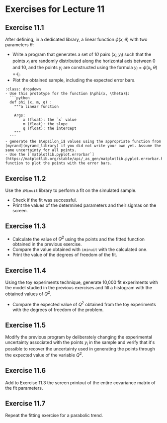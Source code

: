 # Exercises for Lecture 11

## Exercise 11.1

After defining, in a dedicated library,
a linear function $\phi(x, \theta)$ with two parameters $\theta$:
  * Write a program that generates a set of *10* pairs $(x_i, y_i)$
    such that the points $x_i$ are randomly distributed along the horizontal axis
    between 0 and 10, and the points $y_i$ are constructed using the formula $y_i = \phi(x_i, \theta) + \epsilon_i$.
  * Plot the obtained sample, including the expected error bars.

  `````{hint}
  :class: dropdown
  - Use this prototype for the function $\phi(x, \theta)$:
    ```python
    def phi (x, m, q) :
      """a linear function

      Args:
          x (float): the `x` value
          m (float): the slope
          q (float): the intercept
      """    
    ```
  - generate the $\epsilon_i$ values using the appropriate function from [myrand](myrand_library) if you did not write your own yet. Assume the same uncertainty for all points.
  - Use the [`matplotlib.pyplot.errorbar`](https://matplotlib.org/stable/api/_as_gen/matplotlib.pyplot.errorbar.html) function to plot the points with the error bars.
  `````

## Exercise 11.2

Use the ```iMinuit``` library to perform a fit on the simulated sample.
  * Check if the fit was successful.
  * Print the values of the determined parameters and their sigmas on the screen.

## Exercise 11.3

  * Calculate the value of $Q^2$ using the points and the fitted function
    obtained in the previous exercise.
  * Compare the value obtained with ```iminuit``` with the calculated one.
  * Print the value of the degrees of freedom of the fit.

## Exercise 11.4

Using the toy experiments technique,
generate 10,000 fit experiments with the model studied in the previous exercises
and fill a histogram with the obtained values of $Q^2$.
  * Compare the expected value of $Q^2$ obtained from the toy experiments
    with the degrees of freedom of the problem.

## Exercise 11.5

Modify the previous program by deliberately changing the experimental uncertainty
associated with the points $y_i$ in the sample and verify that it's possible to recover the 
uncertainty used in generating the points
through the expected value of the variable $Q^2$.

## Exercise 11.6

Add to Exercise 11.3 the screen printout of the entire covariance matrix
of the fit parameters.

## Exercise 11.7

Repeat the fitting exercise for a parabolic trend.
